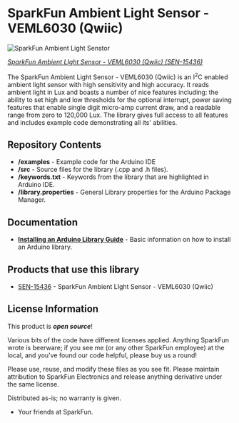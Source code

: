 SparkFun Ambient Light Sensor - VEML6030 (Qwiic) 
========================================
![SparkFun Ambient Light Senstor](https://cdn.sparkfun.com/assets/parts/1/3/9/9/6/15436-SparkFun_Ambient_Light_Sensor_-_VEML6030__Qwiic_-01.jpg)

[*SparkFun Ambient LIght Sensor - VEML6030 (Qwiic) (SEN-15436)*](https://www.sparkfun.com/products/15436)

The SparkFun Ambient Light Sensor - VEML6030 (Qwiic) is an I<sup>2</sup>C enabled
ambient light sensor with high sensitivity and high accuracy. It reads ambient
light in Lux and boasts a number of nice features including: the ability to set
high and low thresholds for the optional interrupt, power saving features that enable
single digit micro-amp current draw, and a readable  range from zero to 120,000 Lux. The
library gives full access to all features and includes example code
demonstrating all its' abilities. 

Repository Contents
-------------------

* **/examples** - Example code for the Arduino IDE 
* **/src** - Source files for the library (.cpp and .h files). 
* **/keywords.txt** - Keywords from the library that are highlighted in Arduino IDE.
* **/library.properties** - General Library properties for the Arduino Package Manager.

Documentation
--------------

* **[Installing an Arduino Library Guide](https://learn.sparkfun.com/tutorials/installing-an-arduino-library)** - Basic information on how to install an Arduino library.

Products that use this library
--------------
* [SEN-15436](https://www.sparkfun.com/products/15436) - SparkFun Ambient LIght Sensor - VEML6030 (Qwiic)

License Information
-------------------

This product is _**open source**_! 

Various bits of the code have different licenses applied. Anything SparkFun wrote is beerware; if you see me (or any other SparkFun employee) at the local, and you've found our code helpful, please buy us a round!

Please use, reuse, and modify these files as you see fit. Please maintain attribution to SparkFun Electronics and release anything derivative under the same license.

Distributed as-is; no warranty is given.

- Your friends at SparkFun.

